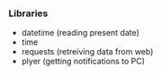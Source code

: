 ### Libraries
- datetime (reading present date)
- time 
- requests (retreiving data from web)
- plyer (getting notifications to PC)

